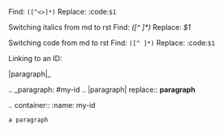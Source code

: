 Find: <code class="highlighter-rouge">([^<>]*)</code>
Replace: :code:`$1`


Switching italics from md to rst
Find: _([^ ]*)_
Replace: *$1*

Switching code from md to rst
Find:  `([^ ]*)`
Replace: :code:`$1`

Linking to an ID:

|paragraph|_

.. _paragraph: #my-id
.. |paragraph| replace:: **paragraph**

.. container::
    :name: my-id

    a paragraph
